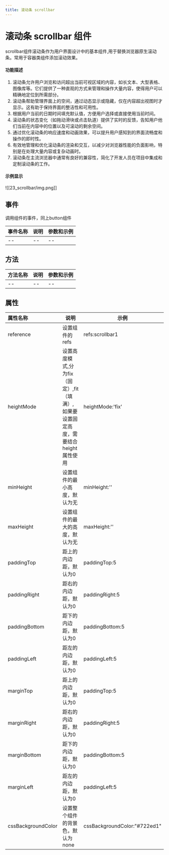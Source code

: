 ```yaml
---
title: 滚动条 scrollbar
---
```


# 滚动条 scrollbar 组件
scrollbar组件滚动条作为用户界面设计中的基本组件,用于替换浏览器原生滚动条。常用于容器类组件添加滚动效果。
#### 功能描述
1. 滚动条允许用户浏览和访问超出当前可视区域的内容，如长文本、大型表格、图像库等。它们提供了一种直观的方式来管理和操作大量内容，使得用户可以精确地定位到所需部分。
2. 滚动条帮助管理界面上的空间，通过动态显示或隐藏，仅在内容超出视图时才显示。这有助于保持界面的整洁性和可用性。
3. 根据用户当前的日期时间填充默认值，方便用户选择或直接使用当前时间。
4. 滚动条的状态变化（如拖动滑块或点击轨道）提供了实时的反馈，告知用户他们当前在内容中的位置以及可滚动的剩余空间。
5. 通过优化滚动条的响应速度和动画效果，可以提升用户感知到的界面流畅度和操作的即时性。
6. 有效地管理和优化滚动条的渲染和交互，以减少对浏览器性能的负面影响，特别是在处理大量内容或复杂动画时。
7. 滚动条在主流浏览器中通常有良好的兼容性，简化了开发人员在项目中集成和定制滚动条的工作。
#### 示例显示
![[23_scrollbar/img.png]]
## 事件
调用组件的事件，同上button组件

| 事件名称 | 说明  | 参数和示例 |
|:-----|-----|-------|
| --   | --  | --    |

## 方法

| 方法名称 | 说明  | 参数和示例 |
|:-----|-----|-------|
| --   | --  | --    |

## 属性

| 属性名称                | 说明                                                | 示例               |
|:--------------------|---------------------------------------------------|------------------|
| reference           | 设置组件的refs                                         | refs:scrollbar1  |
| heightMode          | 设置高度模式,分为fix（固定）,fit（填满）,如果要设置固定高度，需要结合height属性使用 | heightMode:'fix' |
| minHeight           | 设置组件的最小高度，默认为无                               | minHeight:''       |
| maxHeight           | 设置组件的最大的高度，默认为无                             |  maxHeight:''     |
| paddingTop          | 距上的内边距，默认为0                                         | paddingTop:5                    |
| paddingRight        | 距右的内边距，默认为0                                         | paddingRight:5                  |
| paddingBottom       | 距下的内边距，默认为0                                         | paddingBottom:5                 |
| paddingLeft         | 距左的内边距，默认为0                                         | paddingLeft:5                   |
| marginTop           | 距上的内边距，默认为0                                         | paddingTop:5                    |
| marginRight         | 距右的内边距，默认为0                                         | paddingRight:5                  |
| marginBottom        | 距下的内边距，默认为0                                         | paddingBottom:5                 |
| marginLeft          | 距左的内边距，默认为0                                         | paddingLeft:5                   |
| cssBackgroundColor  | 设置整个组件的背景色，默认为none                                  | cssBackgroundColor:"#722ed1"    |

